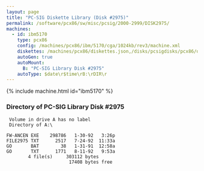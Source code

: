 ```yaml
---
layout: page
title: "PC-SIG Diskette Library (Disk #2975)"
permalink: /software/pcx86/sw/misc/pcsig/2000-2999/DISK2975/
machines:
  - id: ibm5170
    type: pcx86
    config: /machines/pcx86/ibm/5170/cga/1024kb/rev3/machine.xml
    diskettes: /machines/pcx86/diskettes.json,/disks/pcsigdisks/pcx86/diskettes.json
    autoGen: true
    autoMount:
      B: "PC-SIG Library Disk #2975"
    autoType: $date\r$time\rB:\rDIR\r
---
```


{% include machine.html id="ibm5170" %}

### Directory of PC-SIG Library Disk #2975

     Volume in drive A has no label
     Directory of A:\

    FW-ANCEN EXE    298786   1-30-92   3:26p
    FILE2975 TXT      2517   7-24-92  11:33a
    GO       BAT        38   1-31-91  12:58a
    GO       TXT      1771   8-11-92   9:53a
            4 file(s)     303112 bytes
                           17408 bytes free
